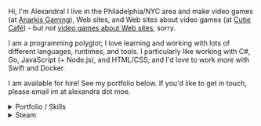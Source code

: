 Hi, I'm Alexandra! I live in the Philadelphia/NYC area and make video games (at [Anarkis Gaming](https://www.anarkisgaming.com/)), Web sites, and Web sites about video games (at [Cutie Caf&eacute;](https://cutie.cafe/)) - but *not* [video games about Web sites](https://store.steampowered.com/app/844590/Hypnospace_Outlaw/), sorry.

I am a programming polyglot; I love learning and working with lots of different languages, runtimes, and tools. I particularly like working with C#, Go, JavaScript (+ Node.js), and HTML/CSS; and I'd love to work more with Swift and Docker.

I am available for hire! See my portfolio below. If you'd like to get in touch, please email im at alexandra dot moe.

<details>
<summary>Portfolio / Skills</summary>
### Skills

&#9733;&#9733;&#9733;&#9733;&#9733; C#, PHP, JavaScript, Node.js, CSS/HTML, Linux system administration, REST

&#9733;&#9733;&#9733;&#9733;&#9734; Go, Java, Lua, Steamworks, (My)SQL

&#9733;&#9733;&#9733;&#9734;&#9734; Python, WordPress

&#9733;&#9733;&#9734;&#9734;&#9734; Vue, Delphi/Free Pascal, MonoGame

&#9733;&#9734;&#9734;&#9734;&#9734; C, React, MongoDB, DynamoDB, Docker, Swift, Objective-C, JSP, Windows system administration

### Portfolio

#### [Gloss](https://getgloss.app/) (2018-)
Gloss tracks information about PC video games and sends notifications to various instant messaging and social media apps, including Steam, Discord, Twitter, and through web browsers.

[ Node.js, JavaScript, HTML/CSS ]

#### [After the Collapse](https://www.anarkisgaming.com/after-the-collapse-info/) (2017-)
After the Collapse is a post-apocalyptic base-building survival game. At Anarkis Gaming, I wrote the Lua-based modding framework, wrote platform build and release tools, integrated platform-specific features, and worked on other small engine features and fixes.

[ C#/.NET, MonoGame, Lua ]

#### [GroupBundl.es](https://groupbundl.es/) (2017-2019)
GroupBundl.es makes video game multi-packs - i.e. when a retailer offers multiple of the same item for a lower price-per-item - easy to split between multiple people.

[ PHP, MySQL, HTML/CSS ]

#### [ItemRates.app](https://itemrates.app/) (2019)
ItemRates.app is a Web site that shows the current rates for virtual in-game "items" on official and third-party markets.

[ Node.js, JavaScript, HTML/CSS ]

#### [Unending Galaxy](https://www.anarkisgaming.com/unending-galaxy-info) (2016-2017)
Unending Galaxy is a 4X space opera real-time strategy game. At Anarkis Gaming, I integrated Steamworks features and wrote the Steam Workshop tool in .NET.

[ Delphi Pascal, C#/.NET ]

</details>

<details>
<summary>Steam</summary>

<p align="center">
  <b>Recently played</b>
</p>

|[<img src="https://steamcdn-a.akamaihd.net/steam/apps/11280/header.jpg" style="max-height: 100px;">](https://store.steampowered.com/app/11280)|[<img src="https://steamcdn-a.akamaihd.net/steam/apps/227860/header.jpg" style="max-height: 100px;">](https://store.steampowered.com/app/227860)|[<img src="https://steamcdn-a.akamaihd.net/steam/apps/421170/header.jpg" style="max-height: 100px;">](https://store.steampowered.com/app/421170)|
|-|-|-|
|<p align="center">[Penguins Arena: Sedna's World](https://store.steampowered.com/app/11280)</p>|<p align="center">[Castle Story](https://store.steampowered.com/app/227860)</p>|<p align="center">[Indivisible](https://store.steampowered.com/app/421170)</p>|
</details>
